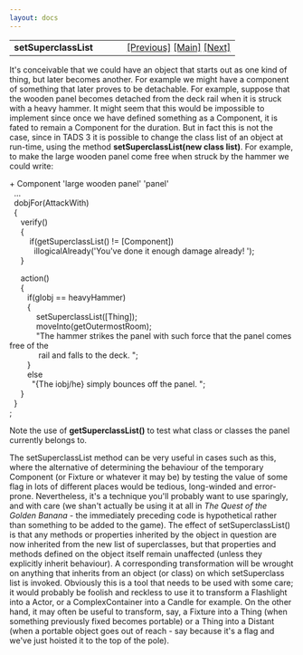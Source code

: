 ```yaml
---
layout: docs
---
```

<table width="100%" data-border="0" data-cellspacing="0"
data-cellpadding="3" data-bgcolor="#C0C0C0">
<colgroup>
<col style="width: 50%" />
<col style="width: 50%" />
</colgroup>
<tbody>
<tr>
<td style="text-align: left;"><strong>setSuperclassList<br />
</strong></td>
<td style="text-align: right;"><a
href="bulkandweight.html">[Previous]</a> <a
href="generalintroduction.html">[Main]</a> <a
href="readable.html">[Next]</a></td>
</tr>
</tbody>
</table>

  

It's conceivable that we could have an object that starts out as one
kind of thing, but later becomes another. For example we might have a
component of something that later proves to be detachable. For example,
suppose that the wooden panel becomes detached from the deck rail when
it is struck with a heavy hammer. It might seem that this would be
impossible to implement since once we have defined something as a
Component, it is fated to remain a Component for the duration. But in
fact this is not the case, since in TADS 3 it is possible to change the
class list of an object at run-time, using the method
**setSuperclassList(new class list)**. For example, to make the large
wooden panel come free when struck by the hammer we could write:  
  
+ Component 'large wooden panel' 'panel'  
  ...  
  dobjFor(AttackWith)  
  {  
     verify()   
     {  
         if(getSuperclassList() != \[Component\])  
           illogicalAlready('You've done it enough damage already! ');  
     }  
  
     action()  
     {  
        if(gIobj == heavyHammer)  
        {  
            setSuperclassList(\[Thing\]);  
            moveInto(getOutermostRoom);  
            "The hammer strikes the panel with such force that the panel comes free of the  
             rail and falls to the deck. ";  
        }  
        else  
          "{The iobj/he} simply bounces off the panel. ";  
     }  
  }  
;  
  
Note the use of **getSuperclassList()** to test what class or classes
the panel currently belongs to.  
  
The setSuperclassList method can be very useful in cases such as this,
where the alternative of determining the behaviour of the temporary
Component (or Fixture or whatever it may be) by testing the value of
some flag in lots of different places would be tedious, long-winded and
error-prone. Nevertheless, it's a technique you'll probably want to use
sparingly, and with care (we shan't actually be using it at all in *The
Quest of the Golden Banana* - the immediately preceding code is
hypothetical rather than something to be added to the game). The effect
of setSuperclassList() is that any methods or properties inherited by
the object in question are now inherited from the new list of
superclasses, but that properties and methods defined on the object
itself remain unaffected (unless they explicitly inherit behaviour). A
corresponding transformation will be wrought on anything that inherits
from an object (or class) on which setSuperclass list is invoked.
Obviously this is a tool that needs to be used with some care; it would
probably be foolish and reckless to use it to transform a Flashlight
into a Actor, or a ComplexContainer into a Candle for example. On the
other hand, it may often be useful to transform, say, a Fixture into a
Thing (when something previously fixed becomes portable) or a Thing into
a Distant (when a portable object goes out of reach - say because it's a
flag and we've just hoisted it to the top of the pole).  
  
  
